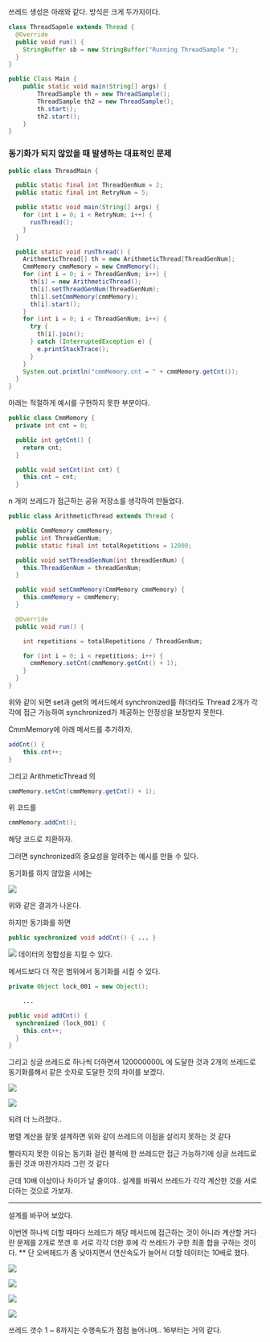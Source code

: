 쓰레드 생성은 아래와 같다. 방식은 크게 두가지이다.

```java
class ThreadSapmle extends Thread {
  @Override
  public void run() {
    StringBuffer sb = new StringBuffer("Running ThreadSample ");
  }
}

public Class Main {
    public static void main(String[] args) {
        ThreadSample th = new ThreadSample();
        ThreadSample th2 = new ThreadSample();
        th.start();
        th2.start();
    }
}
```

### 동기화가 되지 않았을 때 발생하는 대표적인 문제

```java
public class ThreadMain {

  public static final int ThreadGenNum = 2;
  public static final int RetryNum = 5;

  public static void main(String[] args) {
    for (int i = 0; i < RetryNum; i++) {
      runThread();
    }
  }

  public static void runThread() {
    ArithmeticThread[] th = new ArithmeticThread[ThreadGenNum];
    CmmMemory cmmMemory = new CmmMemory();
    for (int i = 0; i < ThreadGenNum; i++) {
      th[i] = new ArithmeticThread();
      th[i].setThreadGenNum(ThreadGenNum);
      th[i].setCmmMemory(cmmMemory);
      th[i].start();
    }
    for (int i = 0; i < ThreadGenNum; i++) {
      try {
        th[i].join();
      } catch (InterruptedException e) {
        e.printStackTrace();
      }
    }
    System.out.println("cmmMemory.cnt = " + cmmMemory.getCnt());
  }
}
```

아래는 적절하게 예시를 구현하지 못한 부분이다.
```java
public class CmmMemory {
  private int cnt = 0;

  public int getCnt() {
    return cnt;
  }

  public void setCnt(int cnt) {
    this.cnt = cnt;
  }

```

n 개의 쓰레드가 접근하는 공유 저장소를 생각하여 만들었다.


```java
public class ArithmeticThread extends Thread {

  public CmmMemory cmmMemory;
  public int ThreadGenNum;
  public static final int totalRepetitions = 12000;

  public void setThreadGenNum(int threadGenNum) {
    this.ThreadGenNum = threadGenNum;
  }

  public void setCmmMemory(CmmMemory cmmMemory) {
    this.cmmMemory = cmmMemory;
  }

  @Override
  public void run() {

    int repetitions = totalRepetitions / ThreadGenNum;

    for (int i = 0; i < repetitions; i++) {
      cmmMemory.setCnt(cmmMemory.getCnt() + 1);
    }
  }
}
```
위와 같이 되면 set과 get의 메서드에서 synchronized를 하더라도 Thread 2개가 각각에 접근 가능하여 synchronized가 제공하는 안정성을 보장받지 못한다.


CmmMemory에 아래 메서드를 추가하자.
```java
addCnt() {
	this.cnt++;
}
```

그리고 ArithmeticThread 의
```java
cmmMemory.setCnt(cmmMemory.getCnt() + 1);
```
위 코드를
```java
cmmMemory.addCnt();
```
해당 코드로 치환하자.

그러면 synchronized의 중요성을 알려주는 예시를 만들 수 있다.


동기화를 하지 않았을 시에는

![](https://images.velog.io/images/progress0407/post/5212be00-93ac-4c2b-a4e5-21d96e4543da/image.png)


위와 같은 결과가 나온다.

하지만 동기화를 하면
```java
public synchronized void addCnt() { ... }
```
![](https://images.velog.io/images/progress0407/post/c2406d32-6343-4587-b954-696f64972584/image.png)
데이터의 정합성을 지킬 수 있다.

메서드보다 더 작은 범위에서 동기화를 시킬 수 있다.

```java
private Object lock_001 = new Object();

	...

public void addCnt() {
  synchronized (lock_001) {
    this.cnt++;
  }
}

```


그리고 싱글 쓰레드로 하나씩 더하면서 120000000L 에 도달한 것과
2개의 쓰레드로 동기화를해서 같은 숫자로 도달한 것의 차이를 보겠다.

![](https://images.velog.io/images/progress0407/post/19cc9357-8a7b-4eca-a309-535a69a63776/image.png)

![](https://images.velog.io/images/progress0407/post/d2c4f5fe-c088-40cf-b601-d7ccca9e5f6a/image.png)

되려 더 느려졌다..

병렬 계산을 잘못 설계하면 위와 같이 쓰레드의 이점을 살리지 못하는 것 같다

빨라지지 못한 이유는 동기화 걸린 블럭에 한 쓰레드만 접근 가능하기에 싱글 쓰레드로 돌린 것과 마찬가지라 그런 것 같다

근데 10배 이상이나 차이가 날 줄이야.. 설계를 바꿔서 쓰레드가 각각 계산한 것을 서로 더하는 것으로 가보자.

---


설계를 바꾸어 보았다.

이번엔 하나씩 더할 때마다 쓰레드가 해당 메서드에 접근하는 것이 아니라 계산할 커다란 문제를 2개로 쪼갠 후 서로 각각 더한 후에 각 쓰레드가 구한 최종 합을 구하는 것이다.
** 단 오버헤드가 좀 낮아지면서 연산속도가 늘어서 더할 데이터는 10배로 했다.


![](https://images.velog.io/images/progress0407/post/d8a8f938-e5dc-4164-b2d9-73500eeccd2f/image.png)

![](https://images.velog.io/images/progress0407/post/f8007cd1-5f83-449a-a7e5-a6bde7013929/image.png)

![](https://images.velog.io/images/progress0407/post/40915454-01a8-49d1-b3f3-008d7a01f171/image.png)

![](https://images.velog.io/images/progress0407/post/cd83ca6c-3706-4216-9cb2-56b1d25e21f8/image.png)

쓰레드 갯수 1 ~ 8까지는 수행속도가 점점 늘어나며.. 16부터는 거의 같다.
